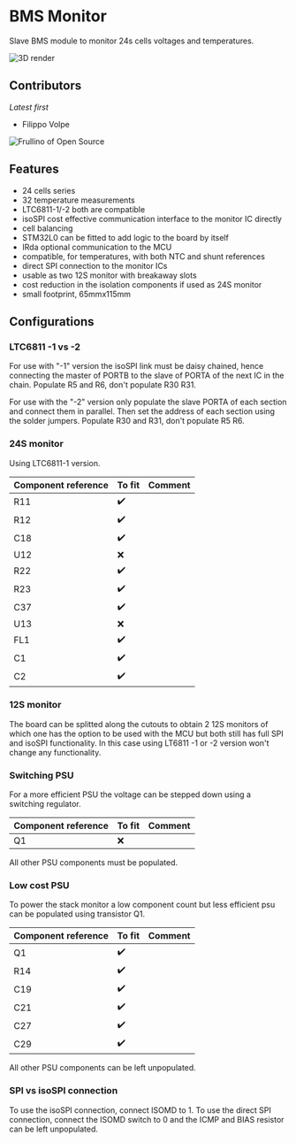 # BMS Monitor

Slave BMS module to monitor 24s cells voltages and temperatures.

![3D render](./docs/board_render.png)

## Contributors

_Latest first_

- Filippo Volpe

![Frullino of Open Source](./docs/frullino.gif)

## Features

- 24 cells series
- 32 temperature measurements
- LTC6811-1/-2 both are compatible
- isoSPI cost effective communication interface to the monitor IC directly
- cell balancing
- STM32L0 can be fitted to add logic to the board by itself
- IRda optional communication to the MCU
- compatible, for temperatures, with both NTC and shunt references
- direct SPI connection to the monitor ICs
- usable as two 12S monitor with breakaway slots
- cost reduction in the isolation components if used as 24S monitor
- small footprint, 65mmx115mm

## Configurations

### LTC6811 -1 vs -2

For use with "-1" version the isoSPI link must be daisy chained, hence connecting the master of PORTB to the slave of PORTA of the next IC in the chain. Populate R5 and R6, don't populate R30 R31.

For use with the "-2" version only populate the slave PORTA of each section and connect them in parallel. Then set the address of each section using the solder jumpers. Populate R30 and R31, don't populate R5 R6.

### 24S monitor

Using LTC6811-1 version.

| Component reference         | To fit  | Comment|
|--------------|-----------|------------|
| R11 |   ✔️    |        |
| R12 |   ✔️    |        |
| C18 |   ✔️    |        |
| U12 |   ❌    |        |
| R22 |   ✔️    |        |
| R23 |   ✔️    |        |
| C37 |   ✔️    |        |
| U13 |   ❌    |        |
| FL1 |   ✔️    |        |
| C1 |   ✔️    |        |
| C2 |   ✔️    |        |

### 12S monitor

The board can be splitted along the cutouts to obtain 2 12S monitors of which one has the option to be used with the MCU but both still has full SPI and isoSPI functionality.
In this case using LT6811 -1 or -2 version won't change any functionality.

### Switching PSU

For a more efficient PSU the voltage can be stepped down using a switching regulator.

| Component reference | To fit  | Comment|
|--------------|-----------|------------|
| Q1 |   ❌    |        |

All other PSU components must be populated.

### Low cost PSU

To power the stack monitor a low component count but less efficient psu can be populated using transistor Q1.

| Component reference         | To fit  | Comment|
|--------------|-----------|------------|
| Q1 |   ✔️    |        |
| R14 |   ✔️    |        |
| C19 |   ✔️    |        |
| C21 |   ✔️    |        |
| C27 |   ✔️    |        |
| C29 |   ✔️    |        |

All other PSU components can be left unpopulated.

### SPI vs isoSPI connection

To use the isoSPI connection, connect ISOMD to 1.
To use the direct SPI connection, connect the ISOMD switch to 0 and the ICMP and BIAS resistor can be left unpopulated.
